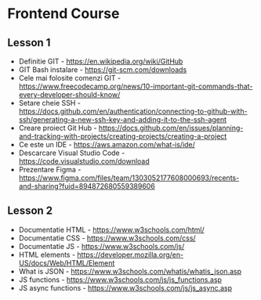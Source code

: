 # Frontend Course

## Lesson 1
- Definitie GIT - https://en.wikipedia.org/wiki/GitHub
- GIT Bash instalare - https://git-scm.com/downloads
- Cele mai folosite comenzi GIT - https://www.freecodecamp.org/news/10-important-git-commands-that-every-developer-should-know/
- Setare cheie SSH - https://docs.github.com/en/authentication/connecting-to-github-with-ssh/generating-a-new-ssh-key-and-adding-it-to-the-ssh-agent
- Creare proiect Git Hub - https://docs.github.com/en/issues/planning-and-tracking-with-projects/creating-projects/creating-a-project
- Ce este un IDE - https://aws.amazon.com/what-is/ide/
- Descarcare Visual Studio Code - https://code.visualstudio.com/download
- Prezentare Figma - https://www.figma.com/files/team/1303052177608000693/recents-and-sharing?fuid=894872680559389606

## Lesson 2
- Documentatie HTML - https://www.w3schools.com/html/
- Documentatie CSS - https://www.w3schools.com/css/
- Documentatie JS - https://www.w3schools.com/js/
- HTML elements - https://developer.mozilla.org/en-US/docs/Web/HTML/Element
- What is JSON - https://www.w3schools.com/whatis/whatis_json.asp
- JS functions - https://www.w3schools.com/js/js_functions.asp
- JS async functions - https://www.w3schools.com/js/js_async.asp